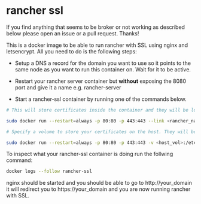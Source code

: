 # rancher ssl
If you find anything that seems to be broker or not working as described below please open an issue or a pull request. Thanks!

This is a docker image to be able to run rancher with SSL using nginx and letsencrypt. All you need to do is the following steps:

- Setup a DNS a record for the domain you want to use so it points to the same node as you want to run this container on. Wait for it to be active.

- Restart your rancher server container but **without** exposing the 8080 port and give it a name e.g. rancher-server

- Start a rancher-ssl container by running one of the commands below.

```bash
# This will store certificates inside the container and they will be lost if the container is removed.

sudo docker run --restart=always -p 80:80 -p 443:443 --link <rancher_name>:rancher-server --name rancher-ssl -d -e EMAIL=<your_email> -e DOMAIN=<your_domain> mckn/rancher-ssl
```

```bash
# Specify a volume to store your certificates on the host. They will be stored when you remove the container etc.

sudo docker run --restart=always -p 80:80 -p 443:443 -v <host_vol>:/etc/letsencrypt --link <rancher_name>:rancher-server --name rancher-ssl -d -e EMAIL=<your_email> -e DOMAIN=<your_domain> mckn/rancher-ssl
```

To inspect what your rancher-ssl container is doing run the follwing command:

```bash
docker logs --follow rancher-ssl
```

nginx should be started and you should be able to go to http://your_domain it will redirect you to https://your_domain and you are now running rancher with SSL.
